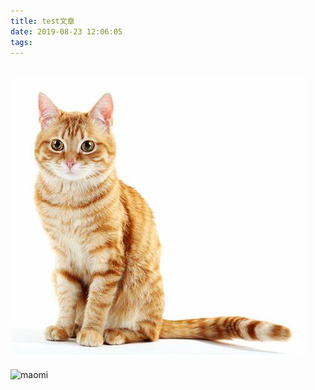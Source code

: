 ```yaml
---
title: test文章
date: 2019-08-23 12:06:05
tags:
---
```

![maomi](test文章/1.jpg)  
---
![maomi](https://tse1-mm.cn.bing.net/th?id=OIP.B7CoSqQBu9bOksHYjFNZlQHaG_&w=224&h=205&c=7&o=5&pid=1.7)  
